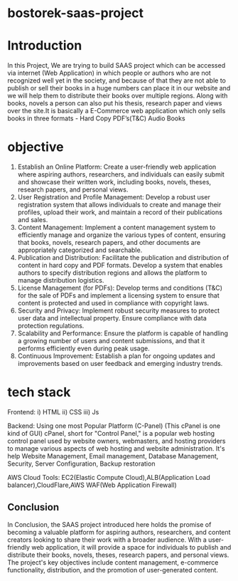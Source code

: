 # bostorek-saas-project

# Introduction
In this Project, We are trying to build SAAS project which can be accessed via internet (Web Application)  in which people or authors who are not recognized well yet in the society, and because of that they are not able to publish or sell their books in a huge numbers can place it in our website and we will help them to distribute their books over multiple regions. Along with books, novels a person can also put his thesis, research paper and views over the site.It is basically a E-Commerce web application which only sells books in three formats -
Hard Copy
PDF’s(T&C)
Audio Books
# objective 

1. Establish an Online Platform: Create a user-friendly web application where aspiring authors, researchers, and individuals can easily submit and showcase their written work, including books, novels, theses, research papers, and personal views.
2. User Registration and Profile Management: Develop a robust user registration system that allows individuals to create and manage their profiles, upload their work, and maintain a record of their publications and sales.
3. Content Management: Implement a content management system to efficiently manage and organize the various types of content, ensuring that books, novels, research papers, and other documents are appropriately categorized and searchable.
4. Publication and Distribution: Facilitate the publication and distribution of content in hard copy and PDF formats. Develop a system that enables authors to specify distribution regions and allows the platform to manage distribution logistics.
5. License Management (for PDFs): Develop terms and conditions (T&C) for the sale of PDFs and implement a licensing system to ensure that content is protected and used in compliance with copyright laws.
6. Security and Privacy: Implement robust security measures to protect user data and intellectual property. Ensure compliance with data protection regulations.
7. Scalability and Performance: Ensure the platform is capable of handling a growing number of users and content submissions, and that it performs efficiently even during peak usage.
8. Continuous Improvement: Establish a plan for ongoing updates and improvements based on user feedback and emerging industry trends.

# tech stack
Frontend:
i) HTML
ii) CSS
iii) Js

Backend: Using one most Popular Platform (C-Panel)
(This cPanel is one kind of GUI) cPanel, short for "Control Panel," is a popular web hosting control panel used by website owners, webmasters, and hosting providers to manage various aspects of web hosting and website administration.
It's help Website Management, Email management, Database Management, Security, Server Configuration, Backup restoration

AWS Cloud Tools:
EC2(Elastic Compute Cloud),ALB(Application Load balancer),CloudFlare,AWS WAF(Web Application Firewall)


## Conclusion
In Conclusion, the SAAS project introduced here holds the promise of becoming a valuable platform for aspiring authors, researchers, and content creators looking to share their work with a broader audience. With a user-friendly web application, it will provide a space for individuals to publish and distribute their books, novels, theses, research papers, and personal views. The project's key objectives include content management, e-commerce functionality, distribution, and the promotion of user-generated content.




